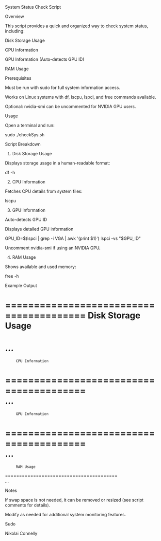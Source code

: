 System Status Check Script

Overview

This script provides a quick and organized way to check system status, including:

Disk Storage Usage

CPU Information

GPU Information (Auto-detects GPU ID)

RAM Usage

Prerequisites

Must be run with sudo for full system information access.

Works on Linux systems with df, lscpu, lspci, and free commands available.

Optional: nvidia-smi can be uncommented for NVIDIA GPU users.

Usage

Open a terminal and run:

sudo ./checkSys.sh

Script Breakdown

1. Disk Storage Usage

Displays storage usage in a human-readable format:

df -h

2. CPU Information

Fetches CPU details from system files:

lscpu

3. GPU Information

Auto-detects GPU ID

Displays detailed GPU information

GPU_ID=$(lspci | grep -i VGA | awk '{print $1}')
lspci -vs "$GPU_ID"

Uncomment nvidia-smi if using an NVIDIA GPU.

4. RAM Usage

Shows available and used memory:

free -h

Example Output

========================================
         Disk Storage Usage            
======================================== 
...
========================================
         CPU Information               
========================================  
...
========================================
         GPU Information               
========================================  
...
========================================
         RAM Usage                      
========================================  
...

Notes

If swap space is not needed, it can be removed or resized (see script comments for details).

Modify as needed for additional system monitoring features.

Sudo

Nikolai Connelly
